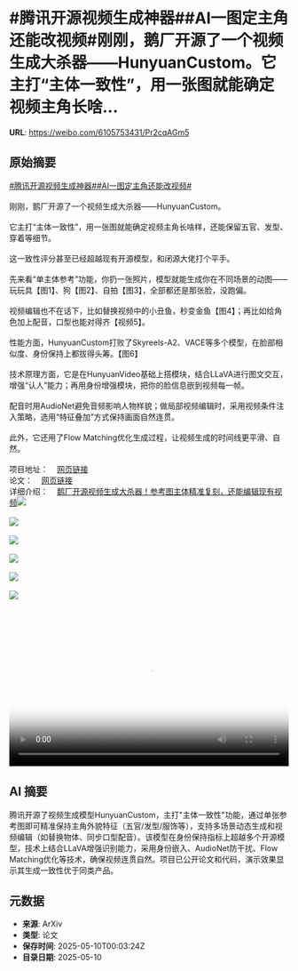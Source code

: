 # #腾讯开源视频生成神器##AI一图定主角还能改视频#刚刚，鹅厂开源了一个视频生成大杀器——HunyuanCustom。它主打“主体一致性”，用一张图就能确定视频主角长啥...

**URL**: https://weibo.com/6105753431/Pr2cqAGm5

## 原始摘要

<a href="https://m.weibo.cn/search?containerid=231522type%3D1%26t%3D10%26q%3D%23%E8%85%BE%E8%AE%AF%E5%BC%80%E6%BA%90%E8%A7%86%E9%A2%91%E7%94%9F%E6%88%90%E7%A5%9E%E5%99%A8%23&amp;extparam=%23%E8%85%BE%E8%AE%AF%E5%BC%80%E6%BA%90%E8%A7%86%E9%A2%91%E7%94%9F%E6%88%90%E7%A5%9E%E5%99%A8%23" data-hide=""><span class="surl-text">#腾讯开源视频生成神器#</span></a><a href="https://m.weibo.cn/search?containerid=231522type%3D1%26t%3D10%26q%3D%23AI%E4%B8%80%E5%9B%BE%E5%AE%9A%E4%B8%BB%E8%A7%92%E8%BF%98%E8%83%BD%E6%94%B9%E8%A7%86%E9%A2%91%23&amp;extparam=%23AI%E4%B8%80%E5%9B%BE%E5%AE%9A%E4%B8%BB%E8%A7%92%E8%BF%98%E8%83%BD%E6%94%B9%E8%A7%86%E9%A2%91%23" data-hide=""><span class="surl-text">#AI一图定主角还能改视频#</span></a><br><br>刚刚，鹅厂开源了一个视频生成大杀器——HunyuanCustom。<br><br>它主打“主体一致性”，用一张图就能确定视频主角长啥样，还能保留五官、发型、穿着等细节。<br><br>这一致性评分甚至已经超越现有开源模型，和闭源大佬打个平手。<br><br>先来看“单主体参考”功能，你扔一张照片，模型就能生成你在不同场景的动图——玩玩具【图1】、狗【图2】、自拍【图3】，全部都还是那张脸，没跑偏。<br><br>视频编辑也不在话下，比如替换视频中的小丑鱼，秒变金鱼【图4】；再比如给角色加上配音，口型也能对得齐【视频5】。<br><br>性能方面，HunyuanCustom打败了Skyreels-A2、VACE等多个模型，在脸部相似度、身份保持上都拔得头筹。【图6】<br><br>技术原理方面，它是在HunyuanVideo基础上搭模块，结合LLaVA进行图文交互，增强“认人”能力；再用身份增强模块，把你的脸信息嵌到视频每一帧。<br><br>配音时用AudioNet避免音频影响人物样貌；做局部视频编辑时，采用视频条件注入策略，选用“特征叠加”方式保持画面自然连贯。<br><br>此外，它还用了Flow Matching优化生成过程，让视频生成的时间线更平滑、自然。<br><br>项目地址：<a href="https://weibo.cn/sinaurl?u=https%3A%2F%2Fhunyuancustom.github.io%2F" data-hide=""><span class="url-icon"><img style="width: 1rem;height: 1rem" src="https://h5.sinaimg.cn/upload/2015/09/25/3/timeline_card_small_web_default.png" referrerpolicy="no-referrer"></span><span class="surl-text">网页链接</span></a><br>论文：<a href="https://weibo.cn/sinaurl?u=https%3A%2F%2Farxiv.org%2Fabs%2F2505.04512" data-hide=""><span class="url-icon"><img style="width: 1rem;height: 1rem" src="https://h5.sinaimg.cn/upload/2015/09/25/3/timeline_card_small_web_default.png" referrerpolicy="no-referrer"></span><span class="surl-text">网页链接</span></a><br>详细介绍：<a href="https://weibo.cn/sinaurl?u=https%3A%2F%2Fmp.weixin.qq.com%2Fs%2FBQu-H3TCvWR8hf6sCDJsWw" data-hide=""><span class="url-icon"><img style="width: 1rem;height: 1rem" src="https://h5.sinaimg.cn/upload/2015/09/25/3/timeline_card_small_web_default.png" referrerpolicy="no-referrer"></span><span class="surl-text">鹅厂开源视频生成大杀器！参考图主体精准复刻，还能编辑现有视频</span></a><img style="" src="https://tvax2.sinaimg.cn/large/006Fd7o3gy1i19bmirov1g30hs09wx6q.gif" referrerpolicy="no-referrer"><br><br><img style="" src="https://tvax4.sinaimg.cn/large/006Fd7o3gy1i19bmn4wwag30hs09whdw.gif" referrerpolicy="no-referrer"><br><br><img style="" src="https://tvax4.sinaimg.cn/large/006Fd7o3gy1i19bmmfojsg30hs09whdw.gif" referrerpolicy="no-referrer"><br><br><img style="" src="https://tvax3.sinaimg.cn/large/006Fd7o3gy1i19bmlycmag30hs09e1l0.gif" referrerpolicy="no-referrer"><br><br><img style="" src="https://tvax4.sinaimg.cn/large/006Fd7o3ly1i19c2co7v0j31a80k040d.jpg" referrerpolicy="no-referrer"><br><br><img style="" src="https://tvax4.sinaimg.cn/large/006Fd7o3gy1i19bm8r546j30zk09l0x6.jpg" referrerpolicy="no-referrer"><br><br><br clear="both"><div style="clear: both"></div><video controls="controls" poster="https://tvax4.sinaimg.cn/orj480/006Fd7o3ly1i19c2c4h4bj31a80k0tap.jpg" style="width: 100%"><source src="https://f.video.weibocdn.com/o0/kqKbPocslx08o6UbIOk00104120026X30E010.mp4?label=mp4_720p&amp;template=1664x720.25.0&amp;ori=0&amp;ps=1CwnkDw1GXwCQx&amp;Expires=1746838771&amp;ssig=GmW38s1NnR&amp;KID=unistore,video"><source src="https://f.video.weibocdn.com/o0/NJgZ1GrQlx08o6Ubz6iY0104120012yW0E010.mp4?label=mp4_hd&amp;template=1108x480.25.0&amp;ori=0&amp;ps=1CwnkDw1GXwCQx&amp;Expires=1746838771&amp;ssig=wZskRBS0ya&amp;KID=unistore,video"><source src="https://f.video.weibocdn.com/o0/jHdps7zJlx08o6UbrwXK010412000Fxk0E010.mp4?label=mp4_ld&amp;template=832x360.25.0&amp;ori=0&amp;ps=1CwnkDw1GXwCQx&amp;Expires=1746838771&amp;ssig=plj%2ByrrU2m&amp;KID=unistore,video"><p>视频无法显示，请前往<a href="https://video.weibo.com/show?fid=1034%3A5164429235650571" target="_blank" rel="noopener noreferrer">微博视频</a>观看。</p></video>

## AI 摘要

腾讯开源了视频生成模型HunyuanCustom，主打"主体一致性"功能，通过单张参考图即可精准保持主角外貌特征（五官/发型/服饰等），支持多场景动态生成和视频编辑（如替换物体、同步口型配音）。该模型在身份保持指标上超越多个开源模型，技术上结合LLaVA增强识别能力，采用身份嵌入、AudioNet防干扰、Flow Matching优化等技术，确保视频连贯自然。项目已公开论文和代码，演示效果显示其生成一致性优于同类产品。

## 元数据

- **来源**: ArXiv
- **类型**: 论文
- **保存时间**: 2025-05-10T00:03:24Z
- **目录日期**: 2025-05-10
